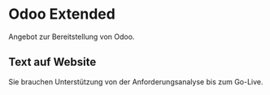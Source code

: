 # Odoo Extended

Angebot zur Bereitstellung von Odoo.

## Text auf Website

Sie brauchen Unterstützung von der Anforderungsanalyse bis zum Go-Live.